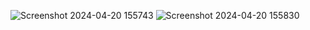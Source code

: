![Screenshot 2024-04-20 155743](https://github.com/Shelly243/Dodge-Spider/assets/108860947/16fb1e08-32a0-4a81-84c7-6f9dee9e8f2d)
![Screenshot 2024-04-20 155830](https://github.com/Shelly243/Dodge-Spider/assets/108860947/cd434183-6262-4634-93fc-59696e40ae4a)
